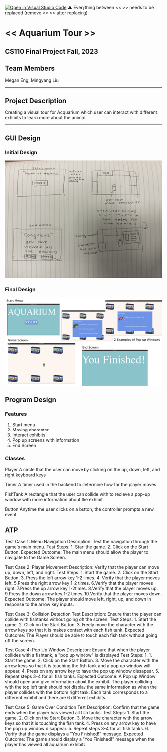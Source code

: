 [![Open in Visual Studio Code](https://classroom.github.com/assets/open-in-vscode-718a45dd9cf7e7f842a935f5ebbe5719a5e09af4491e668f4dbf3b35d5cca122.svg)](https://classroom.github.com/online_ide?assignment_repo_id=12803302&assignment_repo_type=AssignmentRepo)
:warning: Everything between << >> needs to be replaced (remove << >> after replacing)

# << Aquarium Tour >>
## CS110 Final Project  Fall, 2023

## Team Members

Megan Eng, Mingyang Liu

***

## Project Description

Creating a visual tour for Acquarium which user can interact with different exhibits to learn more about the animal.

***    

## GUI Design
### Initial Design

![initial gui](assets/gui.jpg)

### Final Design

![final gui](assets/finalgui.jpg)

## Program Design
### Features

1. Start menu 
2. Moving character
3. Interact exhibits
4. Pop up screens with information
5. End Screen

### Classes

Player 
 A circle that the user can move by clicking on the up, down, left, and right keyboard keys

Timer 
 A timer used in the backend to determine how far the player moves

FishTank 
 A rectangle that the user can collide with to recieve a pop-up window with more information about the exhibit

Button 
 Anytime the user clicks on a button, the controller prompts a new event  

## ATP

Test Case 1: Menu Navigation
    Description: Test the navigation through the game's main menu.
    Test Steps:
        1. Start the game.
        2. Click on the Start Button.
    Expected Outcome: The main menu should allow the player to navigate to the Game Screen.

Test Case 2: Player Movement
    Description: Verify that the player can move up, down, left, and right.
    Test Steps:
        1. Start the game.
        2. Click on the Start Button.
        3. Press the left arrow key 1-2 times.
        4. Verify that the player moves left.
        5.Press the right arrow key 1-2 times.
        6.Verify that the player moves right.
        7.Press the up arrow key 1-2times.
        8.Verify that the player moves up.
        9.Press the down arrow key 1-2 times.
        10.Verify that the player moves down.
    Expected Outcome: The player should move left, right, up, and down in response to the arrow key inputs.

Test Case 3: Collision Detection
    Test Description: Ensure that the player can collide with fishtanks without going off the screen.
    Test Steps:
        1. Start the game.
        2. Click on the Start Button.
        3. Freely move the character with the arrow keys so that it is makes contact with each fish tank.
    Expected Outcome: The Player should be able to touch each fish tank without going off the screen.

Test Case 4: Pop Up Window 
    Description: Ensure that when the player collides with a fishtank, a "pop up window" is displayed
    Test Steps:
        1. 1. Start the game.
        2. Click on the Start Button.
        3. Move the character with the arrow keys so that it is touching the fish tank and a pop up window will appear.
        4. Press on any arrow key to have the pop up window dissapear.
        5. Repeat steps 3-4 for all fish tanks.
    Expected Outcome: A Pop up Window should open and give information about the exhibit. The player colliding with the top left tank should not display the same information as when the player collides with the bottom right tank. Each tank corresponds to a different exhibit and there are 6 different exhibits.

Test Case 5: Game Over Condition
    Test Description: Confirm that the game ends when the player has viewed all fish tanks.
    Test Steps:
        1. Start the game.
        2. Click on the Start Button.
        3. Move the character with the arrow keys so that it is touching the fish tank.
        4. Press on any arrow key to have the pop up window disappear.
        5. Repeat steps 3-4 for all fish tanks.
        6. Verify that the game displays a "You Finished!" message.
    Expected Outcome: The game should display a "You Finished!" message when the player has viewed all aquarium exhibits.





